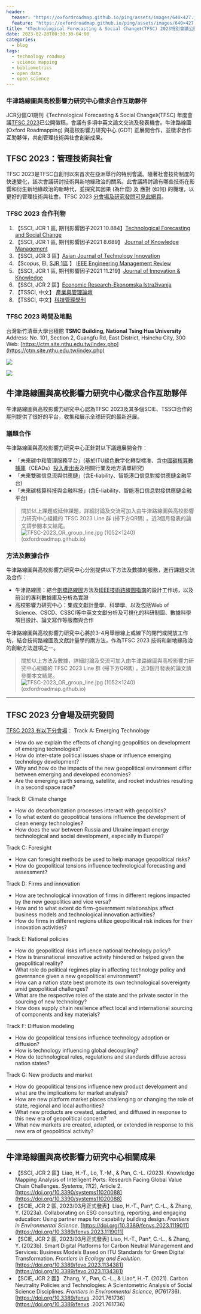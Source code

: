 ```yaml
---
header: 
  teaser: "https://oxfordroadmap.github.io/ping/assets/images/640×427.jpg"
  feature: "https://oxfordroadmap.github.io/ping/assets/images/640×427.jpg"
title: "《Technological Forecasting & Social Change》(TFSC) 2023特別會議公開徵稿"
date: 2023-02-28T00:30:30-04:00
categories:
  - blog
tags:
  - technology roadmap
  - science mapping
  - bibliometrics
  - open data
  - open science
---
```


### 牛津路線圖與高校影響力研究中心徵求合作互助夥伴

JCR分區Q1期刊《Technological Forecasting & Social Change》(TFSC) 年度會議[TFSC 2023](https://www.tfsc2023.org/)已公開徵稿，會議有多項中英文論文交流及發表機會。牛津路線圖 (Oxford Roadmapping) 與高校影響力研究中心 (GDT) 正展開合作，並徵求合作互助夥伴，共創管理技術與社會創新成果。


##  TFSC 2023：管理技術與社會

TFSC 2023是TFSC自創刊以來首次在亞洲舉行的特別會議。隨著社會技術制度的快速變化，該次會議研討技術與新地緣政治的關系。此會議將討論有哪些技術在影響和衍生新地緣政治的新時代，並探究其因果 (為什麼) 及 應對 (如何) 的機理，以更好的管理技術與社會。TFSC 2023 [分會場及研究發問可見此網頁](https://www.tfsc2023.org/tracks.php)。

### TFSC 2023 合作刊物

1. 【SSCI, JCR 1 區, 期刊影響因子2021 10.884】[Technological Forecasting and Social Change](https://www.tfsc2023.org/SI_CFP.docx?t=20230228134050)
2. 【SSCI, JCR 1 區, 期刊影響因子2021 8.689】 [Journal of Knowledge Management](https://www.emeraldgrouppublishing.com/journal/jkm#aims-and-scope)
3. 【SSCI, JCR 3 區】[Asian Journal of Technology Innovation](https://www.tandfonline.com/action/journalInformation?show=aimsScope&journalCode=rajt20)
4. 【Scopus, EI,  [SJR 1區](https://www.scimagojr.com/journalsearch.php?q=29780&tip=sid) 】 [IEEE Engineering Management Review](https://www.ieee-tems.org/ieee-engineering-management-review/)
5. 【SSCI, JCR 1 區, 期刊影響因子2021 11.219】[Journal of Innovation & Knowledge](https://www.sciencedirect.com/journal/journal-of-innovation-and-knowledge)
6. 【SSCI, JCR 2 區】[Economic Research-Ekonomska Istraživanja](https://www.tandfonline.com/action/journalInformation?show=journalMetrics&journalCode=rero20)
7. 【TSSCI, 中文】 [產業與管理論壇](https://www.tfsc2023.org/IMF_SI.docx)
8. 【TSSCI, 中文】[科技管理學刊](https://www.tfsc2023.org/TM-SI.docx)

### TFSC 2023 時間及地點

台灣新竹清華大學台積館
**TSMC Building, National Tsing Hua University**  
Address: No. 101, Section 2, Guangfu Rd, East District, Hsinchu City, 300  
Web: [https://ctm.site.nthu.edu.tw/index.php](https://ctm.site.nthu.edu.tw/index.php)

![](https://www.tfsc2023.org/images/tsmc-07.jpg)

![](https://www.tfsc2023.org/images/tsmc-10.jpg)


## 牛津路線圖與高校影響力研究中心徵求合作互助夥伴

牛津路線圖與高校影響力研究中心認為TFSC 2023及其多個SCIE、TSSCI合作的期刊提供了很好的平台，收集和展示全球研究的最新進展。

### 議題合作

牛津路線圖與高校影響力研究中心正針對以下議題展開合作：

* 「未來碳中和管理服務平台」(基於ITU綠色數字化轉型標准、含[中國碳核算數據庫](https://www.ceads.net.cn/)（CEADs）[投入產出表](https://www.ceads.net.cn/data/input_output_tables/)及相關行業及地方清單研究)
* 「未來雙碳信息流與供應鏈」(含E-liability、智能港口信息對接供應鏈金融平台)
* 「未來碳核算科技與金融科技」(含E-liability、智能港口信息對接供應鏈金融平台)

> 關於以上課題或延伸課題，詳細討論及交流可加入由牛津路線圖與高校影響力研究中心組織的 TFSC 2023 Line 群 (掃下方QR碼) 。近3個月發表的論文請參閱本文結尾。
> ![TFSC-2023_OR_group_line.jpg (1052×1240) (oxfordroadmap.github.io)](https://oxfordroadmap.github.io/ping/assets/images/groups/TFSC-2023_OR_group_line.jpg)


### 方法及數據合作

牛津路線圖與高校影響力研究中心分別提供以下方法及數據的服務，進行課題交流及合作：

* 牛津路線圖：結合[劍橋路線圖](https://www.cambridgeroadmapping.net/)方法及[IEEE技術路線圖指南](https://roadmaps.ieee.org/guide-to-technology-roadmaps)的設計工作坊，以及前沿的專利數據庫及分析為實證
* 高校影響力研究中心：集成文獻計量學、科學學、以及包括Web of Science、CSCD、CSSCI等中英文文獻分析及可視化的科研制圖、數據科學項目設計、論文寫作等服務與合作

牛津路線圖與高校影響力研究中心將於3-4月舉辦線上或線下的閉門或開放工作坊，結合技術路線圖及文獻計量學的兩方法，作為TFSC 2023 技術和新地緣政治的創新方法選項之一。

> 關於以上方法及數據，詳細討論及交流可加入由牛津路線圖與高校影響力研究中心組織的 TFSC 2023 Line 群 (掃下方QR碼) 。近3個月發表的論文請參閱本文結尾。
> ![TFSC-2023_OR_group_line.jpg (1052×1240) (oxfordroadmap.github.io)](https://oxfordroadmap.github.io/ping/assets/images/groups/TFSC-2023_OR_group_line.jpg)


-----
## TFSC 2023 分會場及研究發問

[TFSC 2023 有以下分會場](https://www.tfsc2023.org/tracks.php)：
Track A: Emerging Technology

-   How do we explain the effects of changing geopolitics on development of emerging technologies?
-   How do inter-state political issues shape or influence emerging technology development?
-   Why and how do the impacts of the new geopolitical environment differ between emerging and developed economies?
-   Are the emerging earth sensing, satellite, and rocket industries resulting in a second space race?

Track B: Climate change

-   How do decarbonization processes interact with geopolitics?
-   To what extent do geopolitical tensions influence the development of clean energy technologies?
-   How does the war between Russia and Ukraine impact energy technological and social development, especially in Europe?

Track C: Foresight

-   How can foresight methods be used to help manage geopolitical risks?
-   How do geopolitical tensions influence technological forecasting and assessment?

Track D: Firms and innovation

-   How are technological innovation of firms in different regions impacted by the new geopolitics and vice versa?
-   How and to what extent do firm-government relationships affect business models and technological innovation activities?
-   How do firms in different regions utilize geopolitical risk indices for their innovation activities?

Track E: National policies

-   How do geopolitical risks influence national technology policy?
-   How is transnational innovative activity hindered or helped given the geopolitical reality?
-   What role do political regimes play in affecting technology policy and governance given a new geopolitical environment?
-   How can a nation state best promote its own technological sovereignty amid geopolitical challenges?
-   What are the respective roles of the state and the private sector in the sourcing of new technology?
-   How does supply chain resilience affect local and international sourcing of components and key materials?

Track F: Diffusion modeling

-   How do geopolitical tensions influence technology adoption or diffusion?
-   How is technology influencing global decoupling?
-   How do technological rules, regulations and standards diffuse across nation states?

Track G: New products and market

-   How do geopolitical tensions influence new product development and what are the implications for market analysis?
-   How are new platform market places challenging or changing the role of state, regional and local authorities?
-   What new products are created, adapted, and diffused in response to this new era of geopolitical concern?
-   What new markets are created, adapted, or extended in response to this new era of geopolitical activity?





-----


## 牛津路線圖與高校影響力研究中心相關成果

* 【SSCI, JCR 2 區】Liao, H.-T., Lo, T.-M., & Pan, C.-L. (2023). Knowledge Mapping Analysis of Intelligent Ports: Research Facing Global Value Chain Challenges. _Systems_, _11_(2), Article 2. [https://doi.org/10.3390/systems11020088](https://doi.org/10.3390/systems11020088)
* 【SCIE, JCR 2 區, 2023/03月正式發表】Liao, H.-T., Pan\*, C.-L., & Zhang, Y. (2023a). Collaborating on ESG consulting, reporting, and engaging education: Using partner maps for capability building design. _Frontiers in Environmental Science_. [https://doi.org/10.3389/fenvs.2023.1119011](https://doi.org/10.3389/fenvs.2023.1119011)
* 【SCIE, JCR 2 區, 2023/03月正式發表\] Liao, H.-T., Pan\*, C.-L., & Zhang, Y. (2023b). Smart Digital Platforms for Carbon Neutral Management and Services: Business Models Based on ITU Standards for Green Digital Transformation. _Frontiers in Ecology and Evolution_. [https://doi.org/10.3389/fevo.2023.1134381](https://doi.org/10.3389/fevo.2023.1134381)
* 【SCIE, JCR 2 區】 Zhang, Y., Pan, C.-L., & Liao\*, H.-T. (2021). Carbon Neutrality Policies and Technologies: A Scientometric Analysis of Social Science Disciplines. _Frontiers in Environmental Science_, _9_(761736). [https://doi.org/10.3389/fenvs .2021.761736](https://doi.org/10.3389/fenvs .2021.761736)
